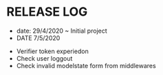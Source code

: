 # RELEASE LOG

* date: 29/4/2020 ~ Initial project
* DATE 7/5/2020
- Verifier token experiedon
- Check user loggout
- Check invalid modelstate form from middlewares
